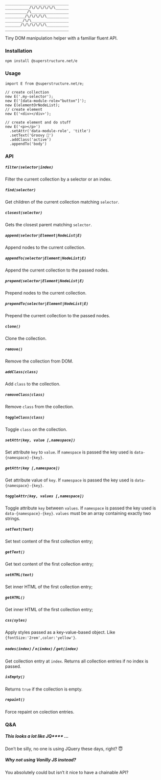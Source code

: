 ```
_____________________________
___________/\/\/\/\/\/\______
__________/\_________________
_________/\/\/\/\/\__________
________/\/\_________________
_______/\/\/\/\/\/\__________
_____________________________

```

Tiny DOM manipulation helper with a familiar fluent API.

### Installation

`npm install @superstructure.net/e`

### Usage

```
import E from @superstructure.net/e;

// create collection
new E('.my-selector');
new E('[data-module-role="button"]');
new E(elementOrNodeList);
// create element
new E('<div></div>');

// create element and do stuff
new E('<p></p>')
  .setAttr('data-module-role', 'title')
  .setText('Groovy 🎷')
  .addClass('active')
  .appendTo('body')
```

### API

##### `filter(selector|index)`

Filter the current collection by a selector or an index.

##### `find(selector)`

Get children of the current collection matching `selector`.

##### `closest(selector)`

Gets the closest parent matching `selector`.

##### `append(selector|Element|NodeList|E)`

Append nodes to the current collection.

##### `appendTo(selector|Element|NodeList|E)`

Append the current collection to the passed nodes.

##### `prepend(selector|Element|NodeList|E)`

Prepend nodes to the current collection.

##### `prependTo(selector|Element|NodeList|E)`

Prepend the current collection to the passed nodes.

##### `clone()`

Clone the collection.

##### `remove()`

Remove the collection from DOM.

##### `addClass(class)`

Add `class` to the collection.

##### `removeClass(class)`

Remove `class` from the collection.

##### `toggleClass(class)`

Toggle `class` on the collection.

##### `setAttr(key, value [,namespace])`

Set attribute `key` to `value`. If `namespace` is passed the key used is `data-{namespace}-{key}`.

##### `getAttr(key [,namespace])`

Get attribute value of `key`. If `namespace` is passed the key used is `data-{namespace}-{key}`.

##### `toggleAttr(key, values [,namespace])`

Toggle attribute `key` between `values`. If `namespace` is passed the key used is `data-{namespace}-{key}`.
`values` must be an array containing exactly two strings.

##### `setText(text)`

Set text content of the first collection entry;

##### `getText()`

Get text content of the first collection entry;

##### `setHTML(text)`

Set inner HTML of the first collection entry;

##### `getHTML()`

Get inner HTML of the first collection entry;

##### `css(syles)`

Apply styles passed as a key-value-based object. Like `{fontSize:'2rem',color:'yellow'}`.

##### `nodes(index)` / `n(index)` / `get(index)`

Get collection entry at `index`. Returns all collection entries if no index is passed.

##### `isEmpty()`

Returns `true` if the collection is empty.

##### `repaint()`

Force repaint on colection entries.

### Q&A

##### This looks a lot like JQ\*\*\*\* ...

Don’t be silly, no one is using JQuery these days, right? 😇

##### Why not using Vanilly JS instead?

You absolutely could but isn’t it nice to have a chainable API?
